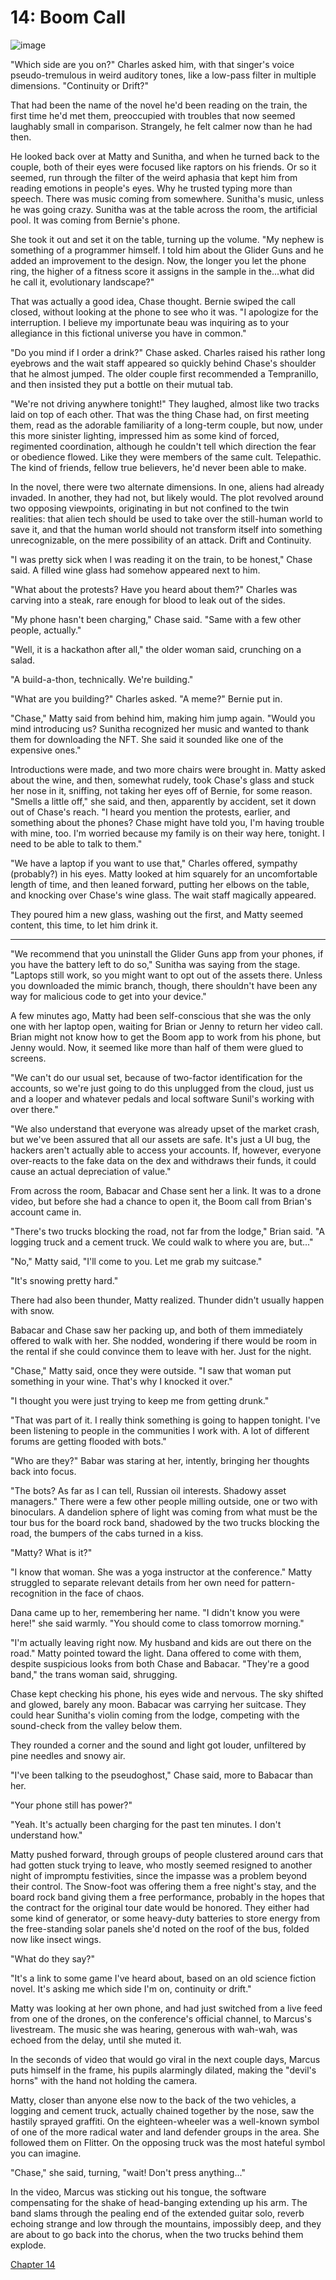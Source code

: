 # 14: Boom Call

![image](assets/images/3.jpg)

"Which side are you on?" Charles asked him, with that singer's voice pseudo-tremulous in weird auditory tones, like a low-pass filter in multiple dimensions. "Continuity or Drift?"

That had been the name of the novel he'd been reading on the train, the first time he'd met them, preoccupied with troubles that now seemed laughably small in comparison. Strangely, he felt calmer now than he had then.

He looked back over at Matty and Sunitha, and when he turned back to the couple, both of their eyes were focused like raptors on his friends. Or so it seemed, run through the filter of the weird aphasia that kept him from reading emotions in people's eyes. Why he trusted typing more than speech. There was music coming from somewhere. Sunitha's music, unless he was going crazy. Sunitha was at the table across the room, the artificial pool. It was coming from Bernie's phone.

She took it out and set it on the table, turning up the volume. "My nephew is something of a programmer himself. I told him about the Glider Guns and he added an improvement to the design. Now, the longer you let the phone ring, the higher of a fitness score it assigns in the sample in the...what did he call it, evolutionary landscape?"

That was actually a good idea, Chase thought. Bernie swiped the call closed, without looking at the phone to see who it was. "I apologize for the interruption. I believe my importunate beau was inquiring as to your allegiance in this fictional universe you have in common."

"Do you mind if I order a drink?" Chase asked. Charles raised his rather long eyebrows and the wait staff appeared so quickly behind Chase's shoulder that he almost jumped. The older couple first recommended a Tempranillo, and then insisted they put a bottle on their mutual tab.

"We're not driving anywhere tonight!" They laughed, almost like two tracks laid on top of each other. That was the thing Chase had, on first meeting them, read as the adorable familiarity of a long-term couple, but now, under this more sinister lighting, impressed him as some kind of forced, regimented coordination, although he couldn't tell which direction the fear or obedience flowed. Like they were members of the same cult. Telepathic. The kind of friends, fellow true believers, he'd never been able to make.

In the novel, there were two alternate dimensions. In one, aliens had already invaded. In another, they had not, but likely would. The plot revolved around two opposing viewpoints, originating in but not confined to the twin realities: that alien tech should be used to take over the still-human world to save it, and that the human world should not transform itself into something unrecognizable, on the mere possibility of an attack. Drift and Continuity.

"I was pretty sick when I was reading it on the train, to be honest," Chase said. A filled wine glass had somehow appeared next to him.

"What about the protests? Have you heard about them?" Charles was carving into a steak, rare enough for blood to leak out of the sides.

"My phone hasn't been charging," Chase said. "Same with a few other people, actually."

"Well, it is a hackathon after all," the older woman said, crunching on a salad.

"A build-a-thon, technically. We're building."

"What are you building?" Charles asked. "A meme?" Bernie put in.

"Chase," Matty said from behind him, making him jump again. "Would you mind introducing us? Sunitha recognized her music and wanted to thank them for downloading the NFT. She said it sounded like one of the expensive ones."

Introductions were made, and two more chairs were brought in. Matty asked about the wine, and then, somewhat rudely, took Chase's glass and stuck her nose in it, sniffing, not taking her eyes off of Bernie, for some reason. "Smells a little off," she said, and then, apparently by accident, set it down out of Chase's reach. "I heard you mention the protests, earlier, and something about the phones? Chase might have told you, I'm having trouble with mine, too. I'm worried because my family is on their way here, tonight. I need to be able to talk to them."

"We have a laptop if you want to use that," Charles offered, sympathy (probably?) in his eyes. Matty looked at him squarely for an uncomfortable length of time, and then leaned forward, putting her elbows on the table, and knocking over Chase's wine glass. The wait staff magically appeared.

They poured him a new glass, washing out the first, and Matty seemed content, this time, to let him drink it.

___

"We recommend that you uninstall the Glider Guns app from your phones, if you have the battery left to do so," Sunitha was saying from the stage. "Laptops still work, so you might want to opt out of the assets there. Unless you downloaded the mimic branch, though, there shouldn't have been any way for malicious code to get into your device."

A few minutes ago, Matty had been self-conscious that she was the only one with her laptop open, waiting for Brian or Jenny to return her video call. Brian might not know how to get the Boom app to work from his phone, but Jenny would. Now, it seemed like more than half of them were glued to screens.

"We can't do our usual set, because of two-factor identification for the accounts, so we're just going to do this unplugged from the cloud, just us and a looper and whatever pedals and local software Sunil's working with over there."

"We also understand that everyone was already upset of the market crash, but we've been assured that all our assets are safe. It's just a UI bug, the hackers aren't actually able to access your accounts. If, however, everyone over-reacts to the fake data on the dex and withdraws their funds, it could cause an actual depreciation of value."

From across the room, Babacar and Chase sent her a link. It was to a drone video, but before she had a chance to open it, the Boom call from Brian's account came in.

"There's two trucks blocking the road, not far from the lodge," Brian said. "A logging truck and a cement truck. We could walk to where you are, but..."

"No," Matty said, "I'll come to you. Let me grab my suitcase."

"It's snowing pretty hard."

There had also been thunder, Matty realized. Thunder didn't usually happen with snow.

Babacar and Chase saw her packing up, and both of them immediately offered to walk with her. She nodded, wondering if there would be room in the rental if she could convince them to leave with her. Just for the night.

"Chase," Matty said, once they were outside. "I saw that woman put something in your wine. That's why I knocked it over."

"I thought you were just trying to keep me from getting drunk."

"That was part of it. I really think something is going to happen tonight. I've been listening to people in the communities I work with. A lot of different forums are getting flooded with bots."

"Who are they?" Babar was staring at her, intently, bringing her thoughts back into focus.

"The bots? As far as I can tell, Russian oil interests. Shadowy asset managers." There were a few other people milling outside, one or two with binoculars. A dandelion sphere of light was coming from what must be the tour bus for the board rock band, shadowed by the two trucks blocking the road, the bumpers of the cabs turned in a kiss.

"Matty? What is it?"

"I know that woman. She was a yoga instructor at the conference." Matty struggled to separate relevant details from her own need for pattern-recognition in the face of chaos.

Dana came up to her, remembering her name. "I didn't know you were here!" she said warmly. "You should come to class tomorrow morning."

"I'm actually leaving right now. My husband and kids are out there on the road." Matty pointed toward the light. Dana offered to come with them, despite suspicious looks from both Chase and Babacar. "They're a good band," the trans woman said, shrugging.

Chase kept checking his phone, his eyes wide and nervous. The sky shifted and glowed, barely any moon. Babacar was carrying her suitcase. They could hear Sunitha's violin coming from the lodge, competing with the sound-check from the valley below them.

They rounded a corner and the sound and light got louder, unfiltered by pine needles and snowy air.

"I've been talking to the pseudoghost," Chase said, more to Babacar than her.

"Your phone still has power?"

"Yeah. It's actually been charging for the past ten minutes. I don't understand how."

Matty pushed forward, through groups of people clustered around cars that had gotten stuck trying to leave, who mostly seemed resigned to another night of impromptu festivities, since the impasse was a problem beyond their control. The Snow-foot was offering them a free night's stay, and the board rock band giving them a free performance, probably in the hopes that the contract for the original tour date would be honored. They either had some kind of generator, or some heavy-duty batteries to store energy from the free-standing solar panels she'd noted on the roof of the bus, folded now like insect wings.

"What do they say?"

"It's a link to some game I've heard about, based on an old science fiction novel. It's asking me which side I'm on, continuity or drift."

Matty was looking at her own phone, and had just switched from a live feed from one of the drones, on the conference's official channel, to Marcus's livestream. The music she was hearing, generous with wah-wah, was echoed from the delay, until she muted it.

In the seconds of video that would go viral in the next couple days, Marcus puts himself in the frame, his pupils alarmingly dilated, making the "devil's horns" with the hand not holding the camera.

Matty, closer than anyone else now to the back of the two vehicles, a logging and cement truck, actually chained together by the nose, saw the hastily sprayed graffiti. On the eighteen-wheeler was a well-known symbol of one of the more radical water and land defender groups in the area. She followed them on Flitter. On the opposing truck was the most hateful symbol you can imagine.

"Chase," she said, turning, "wait! Don't press anything..."

In the video, Marcus was sticking out his tongue, the software compensating for the shake of head-banging extending up his arm. The band slams through the pealing end of the extended guitar solo, reverb echoing strange and low through the mountains, impossibly deep, and they are about to go back into the chorus, when the two trucks behind them explode.

[Chapter 14](chapter-14.md)
